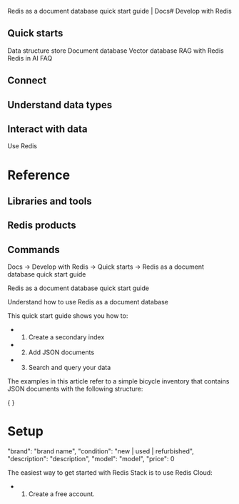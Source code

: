 Redis as a document database quick start guide | Docs# Develop with Redis 

## Quick starts 

Data structure store Document database Vector database RAG with Redis Redis in AI FAQ 

## Connect 

## Understand data types 

## Interact with data 

Use Redis 

# Reference 

## Libraries and tools 

## Redis products 

## Commands 

Docs → Develop with Redis → Quick starts → Redis as a document database quick start guide 

Redis as a document database quick start guide 

Understand how to use Redis as a document database 

This quick start guide shows you how to: 

* 1. Create a secondary index
* 2. Add JSON documents
* 3. Search and query your data

The examples in this article refer to a simple bicycle inventory that contains JSON documents with the following structure: 

{ } 

# Setup 

"brand": "brand name", "condition": "new | used | refurbished", "description": "description", "model": "model", "price": 0 

The easiest way to get started with Redis Stack is to use Redis Cloud: 

* 1. Create a free account.
